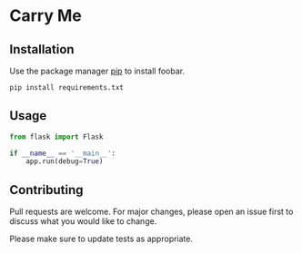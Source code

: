 # Carry Me


## Installation

Use the package manager [pip](https://pip.pypa.io/en/stable/) to install foobar.

```bash
pip install requirements.txt
```

## Usage

```python
from flask import Flask

if __name__ == '__main__':
	app.run(debug=True)
```

## Contributing
Pull requests are welcome. For major changes, please open an issue first to discuss what you would like to change.

Please make sure to update tests as appropriate.
